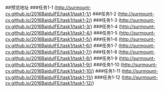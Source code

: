 ##预览地址
###任务1-1
(http://surmount-cy.github.io/2016BaiduIFE/task1/task1-1/)
###任务1-2
(http://surmount-cy.github.io/2016BaiduIFE/task1/task1-2/)
###任务1-3
(http://surmount-cy.github.io/2016BaiduIFE/task1/task1-3/)
###任务1-4
(http://surmount-cy.github.io/2016BaiduIFE/task1/task1-4/)
###任务1-5
(http://surmount-cy.github.io/2016BaiduIFE/task1/task1-5/)
###任务1-6
(http://surmount-cy.github.io/2016BaiduIFE/task1/task1-6/)
###任务1-7
(http://surmount-cy.github.io/2016BaiduIFE/task1/task1-7/)
###任务1-8
(http://surmount-cy.github.io/2016BaiduIFE/task1/task1-8/)
###任务1-9
(http://surmount-cy.github.io/2016BaiduIFE/task1/task1-9/)
###任务1-10
(http://surmount-cy.github.io/2016BaiduIFE/task1/task1-10/)
###任务1-11
(http://surmount-cy.github.io/2016BaiduIFE/task1/task1-11/)
###任务1-12
(http://surmount-cy.github.io/2016BaiduIFE/task1/task1-12/)
